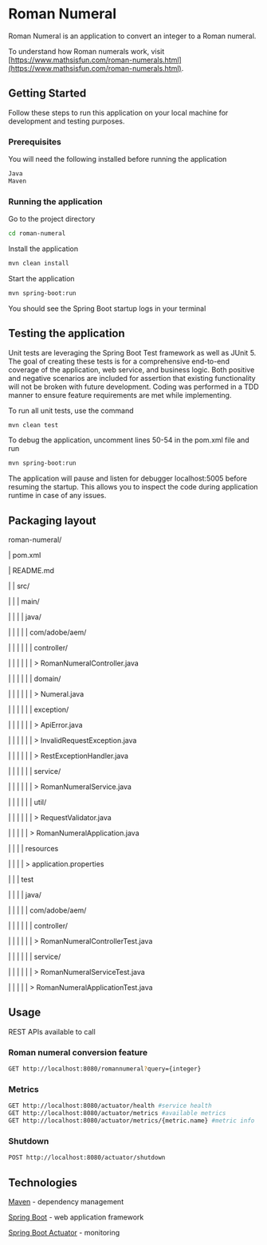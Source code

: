 # Roman Numeral

Roman Numeral is an application to convert an integer to a Roman numeral.

To understand how Roman numerals work, visit [https://www.mathsisfun.com/roman-numerals.html](https://www.mathsisfun.com/roman-numerals.html).

## Getting Started

Follow these steps to run this application on your local machine for development and testing purposes.

### Prerequisites

You will need the following installed before running the application

```bash
Java
Maven
```

### Running the application

Go to the project directory

```bash
cd roman-numeral
```

Install the application

```bash
mvn clean install
```

Start the application

```bash
mvn spring-boot:run
```

You should see the Spring Boot startup logs in your terminal

## Testing the application

Unit tests are leveraging the Spring Boot Test framework as well as JUnit 5. The goal of creating these tests is for a 
comprehensive end-to-end coverage of the application, web service, and business logic. Both positive and negative 
scenarios are included for assertion that existing functionality will not be broken with future development. Coding was 
performed in a TDD manner to ensure feature requirements are met while implementing.

To run all unit tests, use the command

```bash
mvn clean test
```

To debug the application, uncomment lines 50-54 in the pom.xml file and run

```bash
mvn spring-boot:run
```

The application will pause and listen for debugger  localhost:5005 before resuming the startup. This allows you to inspect the code during application runtime in case of any issues.

## Packaging layout

roman-numeral/

|  pom.xml

|  README.md

|  |  src/

|  |  |  main/

|  |  |  |  java/

|  |  |  |  |  com/adobe/aem/

|  |  |  |  |  |  controller/

|  |  |  |  |  |  > RomanNumeralController.java

|  |  |  |  |  |  domain/

|  |  |  |  |  |  > Numeral.java

|  |  |  |  |  |  exception/

|  |  |  |  |  |  > ApiError.java

|  |  |  |  |  |  > InvalidRequestException.java

|  |  |  |  |  |  > RestExceptionHandler.java

|  |  |  |  |  |  service/

|  |  |  |  |  |  > RomanNumeralService.java

|  |  |  |  |  |  util/

|  |  |  |  |  |  > RequestValidator.java

|  |  |  |  |  >  RomanNumeralApplication.java

|  |  |  |  resources

|  |  |  |  >  application.properties

|  |  |  test

|  |  |  |  java/

|  |  |  |  |  com/adobe/aem/

|  |  |  |  |  |  controller/

|  |  |  |  |  |  > RomanNumeralControllerTest.java

|  |  |  |  |  |  service/

|  |  |  |  |  |  > RomanNumeralServiceTest.java

|  |  |  |  |  >  RomanNumeralApplicationTest.java

## Usage

REST APIs available to call

### Roman numeral conversion feature

```bash
GET http://localhost:8080/romannumeral?query={integer}
```

### Metrics

```bash
GET http://localhost:8080/actuator/health #service health
GET http://localhost:8080/actuator/metrics #available metrics
GET http://localhost:8080/actuator/metrics/{metric.name} #metric info
```

### Shutdown

```bash
POST http://localhost:8080/actuator/shutdown
```


## Technologies

[Maven](https://maven.apache.org/) - dependency management

[Spring Boot](https://spring.io/projects/spring-boot) - web application framework

[Spring Boot Actuator](https://docs.spring.io/spring-boot/docs/current/reference/html/production-ready-features.html) - monitoring
